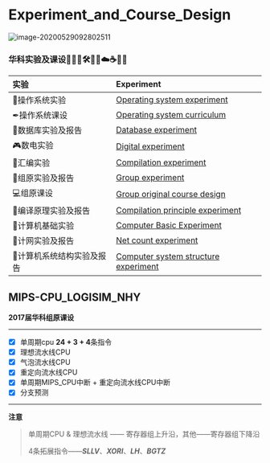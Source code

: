 # Experiment_and_Course_Design
![image-20200529092802511](C:\Users\Administrator\AppData\Roaming\Typora\typora-user-images\image-20200529092802511.png)

### 华科实验及课设🎉📒🌲🛠📍🤖️☁️☕️📁🔥

| 实验                      | Experiment                                 |
| :------------------------ | :----------------------------------------- |
| 💾操作系统实验             | [Operating system experiment][1]           |
| ✒操作系统课设             | [Operating system curriculum][8]           |
| 🔧数据库实验及报告         | [Database experiment][9]                   |
| 🎮数电实验                 | [Digital experiment][2]                    |
| 🍕汇编实验                 | [Compilation experiment][3]                |
| 📵组原实验及报告           | [Group experiment][4]                      |
| 💻组原课设                 | [Group original course design][7]          |
| 🚀编译原理实验及报告       | [Compilation principle experiment][10]     |
| 🐛计算机基础实验           | [Computer Basic Experiment][5]             |
| 💪计网实验及报告           | [Net count experiment][6]                  |
| 🥚计算机系统结构实验及报告 | [Computer system structure experiment][11] |

## MIPS-CPU_LOGISIM_NHY

**2017届华科组原课设**

***

- [x] 单周期cpu **24 + 3 + 4**条指令
- [x] 理想流水线CPU
- [x] 气泡流水线CPU
- [x] 重定向流水线CPU
- [x] 单周期MIPS_CPU中断 + 重定向流水线CPU中断
- [x] 分支预测

***

**注意**

> 单周期CPU & 理想流水线 —— 寄存器组上升沿，其他——寄存器组下降沿
>
> 4条拓展指令——***SLLV***、***XORI***、***LH***、***BGTZ***

[1]:  https://github.com/sunnusmmm/Experiment_and_Course_Design/tree/master/%E6%93%8D%E4%BD%9C%E7%B3%BB%E7%BB%9F%E5%AE%9E%E9%AA%8C%E5%8F%8A%E6%8A%A5%E5%91%8A	"操作系统实验"
[2]:  https://github.com/sunnusmmm/Experiment_and_Course_Design/tree/master/%E6%95%B0%E7%94%B5%E5%AE%9E%E9%AA%8C	"数电实验"
[3]:   https://github.com/sunnusmmm/Experiment_and_Course_Design/tree/master/%E6%B1%87%E7%BC%96%E5%AE%9E%E9%AA%8C	"汇编实验"
[4]:  https://github.com/sunnusmmm/Experiment_and_Course_Design/tree/master/%E7%BB%84%E5%8E%9F%E5%AE%9E%E9%AA%8C%E5%8F%8A%E6%8A%A5%E5%91%8A	"组原实验"
[5]:  https://github.com/sunnusmmm/Experiment_and_Course_Design/tree/master/%E8%AE%A1%E7%AE%97%E6%9C%BA%E5%9F%BA%E7%A1%80%E5%AE%9E%E9%AA%8C%E6%8A%A5%E5%91%8A	"计算机基础实验"
[6]:  https://github.com/sunnusmmm/Experiment_and_Course_Design/tree/master/%E8%AE%A1%E7%BD%91%E5%AE%9E%E9%AA%8C%E5%8F%8A%E6%8A%A5%E5%91%8A	"计网实验"
[7]:  https://github.com/sunnusmmm/Experiment_and_Course_Design/tree/master/%E7%BB%84%E5%8E%9F%E8%AF%BE%E8%AE%BE	"组原课设"
[8]: https://github.com/sunnusmmm/Experiment_and_Course_Design/tree/master/%E6%93%8D%E4%BD%9C%E7%B3%BB%E7%BB%9F%E8%AF%BE%E8%AE%BE	"操作系统课设"
[9]: https://github.com/sunnusmmm/Experiment_and_Course_Design/tree/master/%E6%95%B0%E6%8D%AE%E5%BA%93%E5%AE%9E%E9%AA%8C%E5%8F%8A%E6%8A%A5%E5%91%8A	"数据库实验"
[10]: https://github.com/sunnusmmm/Experiment_and_Course_Design/tree/master/%E7%BC%96%E8%AF%91%E5%8E%9F%E7%90%86%E5%AE%9E%E9%AA%8C%E5%8F%8A%E6%8A%A5%E5%91%8A	"编译原理实验"
[11]: https://github.com/sunnusmmm/Experiment_and_Course_Design/tree/master/%E8%AE%A1%E7%AE%97%E6%9C%BA%E7%B3%BB%E7%BB%9F%E7%BB%93%E6%9E%84%E5%AE%9E%E9%AA%8C	"计算机系统结构实验"